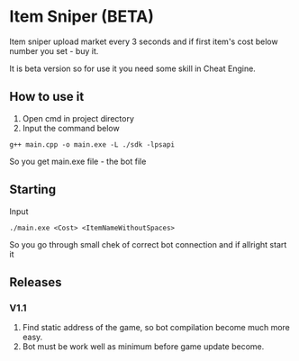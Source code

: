# Item Sniper (BETA)

Item sniper upload market every 3 seconds and if first item's cost below number you set - buy it.

It is beta version so for use it you need some skill in Cheat Engine.

## How to use it

1. Open cmd in project directory
2. Input the command below

```
g++ main.cpp -o main.exe -L ./sdk -lpsapi
```

So you get main.exe file - the bot file

## Starting

Input

```
./main.exe <Cost> <ItemNameWithoutSpaces>
```

So you go through small chek of correct bot connection and if allright start it
  
## Releases

### V1.1
1. Find static address of the game, so bot compilation become much more easy.
2. Bot must be work well as minimum before game update become.
